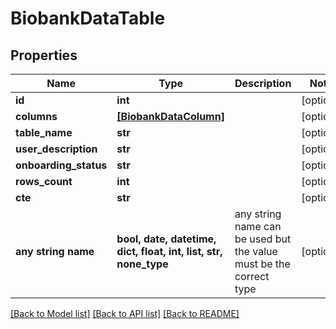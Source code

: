# BiobankDataTable


## Properties
Name | Type | Description | Notes
------------ | ------------- | ------------- | -------------
**id** | **int** |  | [optional] 
**columns** | [**[BiobankDataColumn]**](BiobankDataColumn.md) |  | [optional] 
**table_name** | **str** |  | [optional] 
**user_description** | **str** |  | [optional] 
**onboarding_status** | **str** |  | [optional] 
**rows_count** | **int** |  | [optional] 
**cte** | **str** |  | [optional] 
**any string name** | **bool, date, datetime, dict, float, int, list, str, none_type** | any string name can be used but the value must be the correct type | [optional]

[[Back to Model list]](../README.md#documentation-for-models) [[Back to API list]](../README.md#documentation-for-api-endpoints) [[Back to README]](../README.md)


